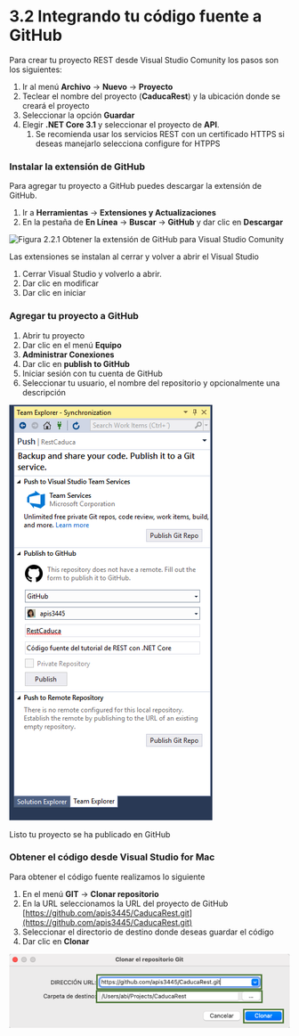 # 3.2 Integrando tu código fuente a GitHub

Para crear tu proyecto REST desde Visual Studio Comunity los pasos son los siguientes:

1. Ir al menú **Archivo** -> **Nuevo** -> **Proyecto**
2. Teclear el nombre del proyecto (**CaducaRest**) y la ubicación donde se creará el proyecto
3. Seleccionar la opción **Guardar**
4. Elegir **.NET Core 3.1** y seleccionar el proyecto de **API**.&#x20;
   1. Se recomienda usar los servicios REST con un certificado HTTPS si deseas manejarlo selecciona configure for HTPPS&#x20;

### Instalar la extensión de GitHub

Para agregar tu proyecto a GitHub puedes descargar la extensión de GitHub.

1. Ir a **Herramientas** -> **Extensiones y Actualizaciones**
2. En la pestaña de **En Línea** -> **Buscar** -> **GitHub** y dar clic en **Descargar**

![Figura 2.2.1 Obtener la extensión de GitHub para Visual Studio Comunity](../../.gitbook/assets/2018-08-30\_1009.png)

Las extensiones se instalan al cerrar y volver a abrir el Visual Studio

1. Cerrar Visual Studio y volverlo a abrir.&#x20;
2. Dar clic en modificar
3. Dar clic en iniciar

### Agregar tu proyecto a GitHub

1. Abrir tu proyecto&#x20;
2. Dar clic en el menú **Equipo**
3. **Administrar Conexiones**
4. Dar clic en **publish to GitHub**
5. Iniciar sesión con tu cuenta de GitHub
6. Seleccionar tu usuario, el nombre del repositorio y opcionalmente una descripción

![Figura 2.2.2 Iniciar sesión con tu cuenta de GitHub](../../.gitbook/assets/publica.png)

Listo tu proyecto se ha publicado en GitHub

### Obtener el código desde Visual Studio for Mac

Para obtener el código fuente realizamos lo siguiente

1. En el menú **GIT** -> **Clonar repositorio**
2. En la URL seleccionamos la URL del proyecto de GitHub [https://github.com/apis3445/CaducaRest.git](https://github.com/apis3445/CaducaRest.git)
3. Seleccionar el directorio de destino donde deseas guardar el código
4. Dar clic en **Clonar**

![](<../../.gitbook/assets/image (631).png>)
